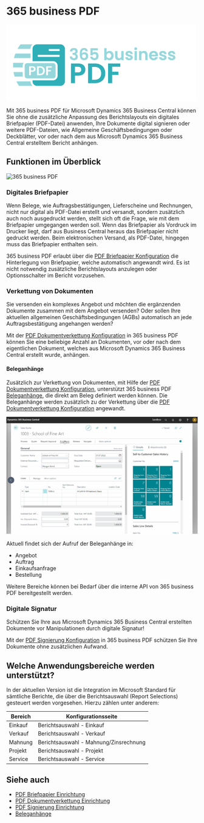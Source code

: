 # 365 business PDF

![365 business PDF](/assets/images/365-business-pdf/logo.png)  

Mit 365 business PDF für Microsoft Dynamics 365 Business Central können Sie ohne die zusätzliche Anpassung des Berichtslayouts ein digitales Briefpapier (PDF-Datei) anwenden, Ihre Dokumente digital signieren oder weitere PDF-Dateien, wie Allgemeine Geschäftsbedingungen oder Deckblätter, vor oder nach dem aus Microsoft Dynamics 365 Business Central erstelltem Bericht anhängen.

## Funktionen im Überblick

![365 business PDF](/assets/images/365-business-pdf/365businesspdf.gif)

### Digitales Briefpapier

Wenn Belege, wie Auftragsbestätigungen, Lieferscheine und Rechnungen, nicht nur digital als PDF-Datei erstellt und versandt, sondern zusätzlich auch noch ausgedruckt werden, stellt sich oft die Frage, wie mit dem Briefpapier umgegangen werden soll. Wenn das Briefpapier als Vordruck im Drucker liegt, darf aus Business Central heraus das Briefpapier nicht gedruckt werden. Beim elektronischen Versand, als PDF-Datei, hingegen muss das Briefpapier enthalten sein.

365 business PDF erlaubt über die [PDF Briefpapier Konfiguration](stationery.md) die Hinterlegung von Briefpapier, welche automatisch angewandt wird. Es ist nicht notwendig zusätzliche Berichtslayouts anzulegen oder Optionsschalter im Bericht vorzusehen.

### Verkettung von Dokumenten

Sie versenden ein komplexes Angebot und möchten die ergänzenden Dokumente zusammen mit dem Angebot versenden? Oder sollen Ihre aktuellen allgemeinen Geschäftsbedingungen (AGBs) automatisch an jede Auftragsbestätigung angehangen werden? 

Mit der [PDF Dokumentverkettung Konfiguration](concatenate.md) in 365 business PDF können Sie eine beliebige Anzahl an Dokumenten, vor oder nach dem eigentlichen Dokument, welches aus Microsoft Dynamics 365 Business Central erstellt wurde, anhängen.

#### Beleganhänge

Zusätzlich zur Verkettung von Dokumenten, mit Hilfe der [PDF Dokumentverkettung Konfiguration](concatenate.md), unterstützt 365 business PDF [Beleganhänge](document-attachments.md), die direkt am Beleg definiert werden können. Die Beleganhänge werden zusätzlich zu der Verkettung über die [PDF Dokumentverkettung Konfiguration](concatenate.md) angewandt.

![365 business PDF - Beleganhänge](/assets/images/365-business-pdf/365businesspdf-doc-attachments.gif)

Aktuell findet sich der Aufruf der Beleganhänge in:

 - Angebot
 - Auftrag
 - Einkaufsanfrage
 - Bestellung

Weitere Bereiche können bei Bedarf über die interne API von 365 business PDF bereitgestellt werden.

### Digitale Signatur

Schützen Sie Ihre aus Microsoft Dynamics 365 Business Central erstellten Dokumente vor Manipulationen durch digitale Signatur!

Mit der [PDF Signierung Konfiguration](signing.md) in 365 business PDF schützen Sie Ihre Dokumente ohne zusätzlichen Aufwand.

## Welche Anwendungsbereiche werden unterstützt?

In der aktuellen Version ist die Integration im Microsoft Standard für sämtliche Berichte, die über die Berichtsauswahl (Report Selections) gesteuert werden vorgesehen. Hierzu zählen unter anderem:

| Bereich | Konfigurationsseite |
| --- | --- |
| Einkauf | Berichtsauswahl - Einkauf |
| Verkauf | Berichtsauswahl - Verkauf |
| Mahnung | Berichtsauswahl - Mahnung/Zinsrechnung |
| Projekt | Berichtsauswahl - Projekt |
| Service | Berichtsauswahl - Service |

## Siehe auch
 - [PDF Briefpapier Einrichtung](stationery.md)
 - [PDF Dokumentverkettung Einrichtung](concatenate.md)
 - [PDF Signierung Einrichtung](signing.md)
 - [Beleganhänge](document-attachments.md)